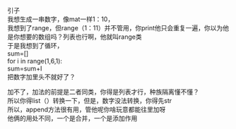 引子  
我想生成一串数字，像mat一样1：10，  
我想到了range，但range（1：11）并不管用，你print他只会重复一遍，你以为他是你想要的数组吗？列表也行啊，他就叫range类  
于是我想到了循环，  
sum=[]  
for i in range(1,6,1):  
sum=sum+I  
把数字加里头不就好了？
 
加不了，加法的前提是二者同类，你得是列表才行，种族隔离懂不懂？  
所以你得list（）转换一下，但是，数字没法转换，你得先str  
所以，append方法很有用，管他呢你啥玩意都能往里加呀  
他俩的用处不同，一个是合并，一个是添加作用